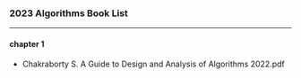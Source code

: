 ### 2023 Algorithms Book List
---

#### chapter 1
- Chakraborty S. A Guide to Design and Analysis of Algorithms 2022.pdf
